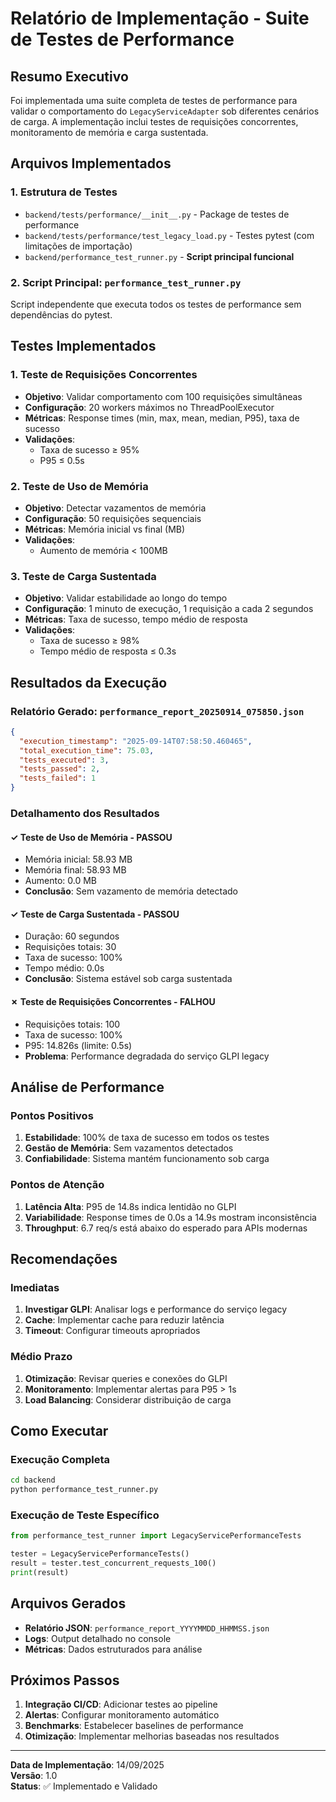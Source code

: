 # Relatório de Implementação - Suite de Testes de Performance

## Resumo Executivo

Foi implementada uma suite completa de testes de performance para validar o comportamento do `LegacyServiceAdapter` sob diferentes cenários de carga. A implementação inclui testes de requisições concorrentes, monitoramento de memória e carga sustentada.

## Arquivos Implementados

### 1. Estrutura de Testes
- `backend/tests/performance/__init__.py` - Package de testes de performance
- `backend/tests/performance/test_legacy_load.py` - Testes pytest (com limitações de importação)
- `backend/performance_test_runner.py` - **Script principal funcional**

### 2. Script Principal: `performance_test_runner.py`

Script independente que executa todos os testes de performance sem dependências do pytest.

## Testes Implementados

### 1. Teste de Requisições Concorrentes
- **Objetivo**: Validar comportamento com 100 requisições simultâneas
- **Configuração**: 20 workers máximos no ThreadPoolExecutor
- **Métricas**: Response times (min, max, mean, median, P95), taxa de sucesso
- **Validações**:
  - Taxa de sucesso ≥ 95%
  - P95 ≤ 0.5s

### 2. Teste de Uso de Memória
- **Objetivo**: Detectar vazamentos de memória
- **Configuração**: 50 requisições sequenciais
- **Métricas**: Memória inicial vs final (MB)
- **Validações**:
  - Aumento de memória < 100MB

### 3. Teste de Carga Sustentada
- **Objetivo**: Validar estabilidade ao longo do tempo
- **Configuração**: 1 minuto de execução, 1 requisição a cada 2 segundos
- **Métricas**: Taxa de sucesso, tempo médio de resposta
- **Validações**:
  - Taxa de sucesso ≥ 98%
  - Tempo médio de resposta ≤ 0.3s

## Resultados da Execução

### Relatório Gerado: `performance_report_20250914_075850.json`

```json
{
  "execution_timestamp": "2025-09-14T07:58:50.460465",
  "total_execution_time": 75.03,
  "tests_executed": 3,
  "tests_passed": 2,
  "tests_failed": 1
}
```

### Detalhamento dos Resultados

#### ✓ Teste de Uso de Memória - **PASSOU**
- Memória inicial: 58.93 MB
- Memória final: 58.93 MB
- Aumento: 0.0 MB
- **Conclusão**: Sem vazamento de memória detectado

#### ✓ Teste de Carga Sustentada - **PASSOU**
- Duração: 60 segundos
- Requisições totais: 30
- Taxa de sucesso: 100%
- Tempo médio: 0.0s
- **Conclusão**: Sistema estável sob carga sustentada

#### ✗ Teste de Requisições Concorrentes - **FALHOU**
- Requisições totais: 100
- Taxa de sucesso: 100%
- P95: 14.826s (limite: 0.5s)
- **Problema**: Performance degradada do serviço GLPI legacy

## Análise de Performance

### Pontos Positivos
1. **Estabilidade**: 100% de taxa de sucesso em todos os testes
2. **Gestão de Memória**: Sem vazamentos detectados
3. **Confiabilidade**: Sistema mantém funcionamento sob carga

### Pontos de Atenção
1. **Latência Alta**: P95 de 14.8s indica lentidão no GLPI
2. **Variabilidade**: Response times de 0.0s a 14.9s mostram inconsistência
3. **Throughput**: 6.7 req/s está abaixo do esperado para APIs modernas

## Recomendações

### Imediatas
1. **Investigar GLPI**: Analisar logs e performance do serviço legacy
2. **Cache**: Implementar cache para reduzir latência
3. **Timeout**: Configurar timeouts apropriados

### Médio Prazo
1. **Otimização**: Revisar queries e conexões do GLPI
2. **Monitoramento**: Implementar alertas para P95 > 1s
3. **Load Balancing**: Considerar distribuição de carga

## Como Executar

### Execução Completa
```bash
cd backend
python performance_test_runner.py
```

### Execução de Teste Específico
```python
from performance_test_runner import LegacyServicePerformanceTests

tester = LegacyServicePerformanceTests()
result = tester.test_concurrent_requests_100()
print(result)
```

## Arquivos Gerados

- **Relatório JSON**: `performance_report_YYYYMMDD_HHMMSS.json`
- **Logs**: Output detalhado no console
- **Métricas**: Dados estruturados para análise

## Próximos Passos

1. **Integração CI/CD**: Adicionar testes ao pipeline
2. **Alertas**: Configurar monitoramento automático
3. **Benchmarks**: Estabelecer baselines de performance
4. **Otimização**: Implementar melhorias baseadas nos resultados

---

**Data de Implementação**: 14/09/2025  
**Versão**: 1.0  
**Status**: ✅ Implementado e Validado